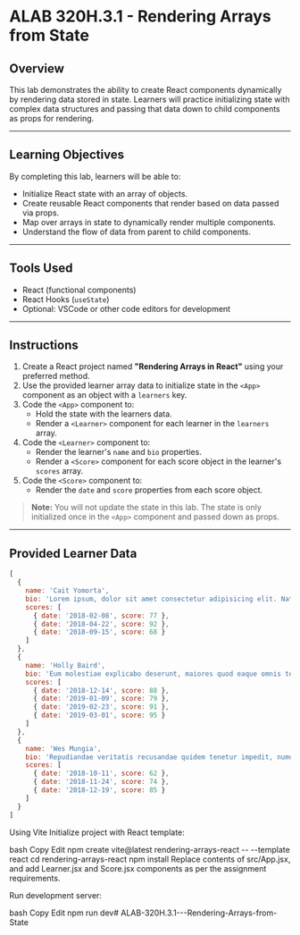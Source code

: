 # ALAB 320H.3.1 - Rendering Arrays from State

## Overview

This lab demonstrates the ability to create React components dynamically by rendering data stored in state. Learners will practice initializing state with complex data structures and passing that data down to child components as props for rendering.

---

## Learning Objectives

By completing this lab, learners will be able to:

- Initialize React state with an array of objects.
- Create reusable React components that render based on data passed via props.
- Map over arrays in state to dynamically render multiple components.
- Understand the flow of data from parent to child components.
  
---

## Tools Used

- React (functional components)
- React Hooks (`useState`)
- Optional: VSCode or other code editors for development

---

## Instructions

1. Create a React project named **"Rendering Arrays in React"** using your preferred method.
2. Use the provided learner array data to initialize state in the `<App>` component as an object with a `learners` key.
3. Code the `<App>` component to:
   - Hold the state with the learners data.
   - Render a `<Learner>` component for each learner in the `learners` array.
4. Code the `<Learner>` component to:
   - Render the learner's `name` and `bio` properties.
   - Render a `<Score>` component for each score object in the learner's `scores` array.
5. Code the `<Score>` component to:
   - Render the `date` and `score` properties from each score object.

> **Note:** You will not update the state in this lab. The state is only initialized once in the `<App>` component and passed down as props.

---

## Provided Learner Data

```js
[
  {
    name: 'Cait Yomorta',
    bio: 'Lorem ipsum, dolor sit amet consectetur adipisicing elit. Natus placeat nostrum explicabo? Voluptatibus expedita saepe officia optio, commodi totam ratione laudantium ipsum porro molestias, quasi nulla minus vitae laboriosam corrupti Delectus inventore explicabo est odit incidunt rem a recusandae eum pariatur. Aperiam doloremque blanditiis harum voluptate animi fugit beatae asperiores quo, dignissimos sed illum veniam eum accusantium nulla quod voluptatum',
    scores: [
      { date: '2018-02-08', score: 77 },
      { date: '2018-04-22', score: 92 },
      { date: '2018-09-15', score: 68 }
    ]
  },
  {
    name: 'Holly Baird',
    bio: 'Eum molestiae explicabo deserunt, maiores quod eaque omnis tenetur vero ducimus, magnam autem! Quia facere quaerat eum repudiandae dolorum eligendi iure quae. Eos id possimus accusantium, earum animi modi hic.',
    scores: [
      { date: '2018-12-14', score: 88 },
      { date: '2019-01-09', score: 79 },
      { date: '2019-02-23', score: 91 },
      { date: '2019-03-01', score: 95 }
    ]
  },
  {
    name: 'Wes Mungia',
    bio: 'Repudiandae veritatis recusandae quidem tenetur impedit, numquam incidunt enim, adipisci id cupiditate asperiores nam perferendis. Facere odit laborum ipsum autem repellendus natus eius doloremque ullam perferendis. Enim repellendus ut veniam?',
    scores: [
      { date: '2018-10-11', score: 62 },
      { date: '2018-11-24', score: 74 },
      { date: '2018-12-19', score: 85 }
    ]
  }
]
```
Using Vite
Initialize project with React template:

bash
Copy
Edit
npm create vite@latest rendering-arrays-react -- --template react
cd rendering-arrays-react
npm install
Replace contents of src/App.jsx, and add Learner.jsx and Score.jsx components as per the assignment requirements.

Run development server:

bash
Copy
Edit
npm run dev# ALAB-320H.3.1---Rendering-Arrays-from-State

